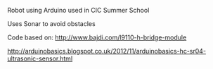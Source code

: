 Robot using Arduino used in CIC Summer School   

Uses Sonar to avoid obstacles   

Code based on: http://www.bajdi.com/l9110-h-bridge-module   

http://arduinobasics.blogspot.co.uk/2012/11/arduinobasics-hc-sr04-ultrasonic-sensor.html    
